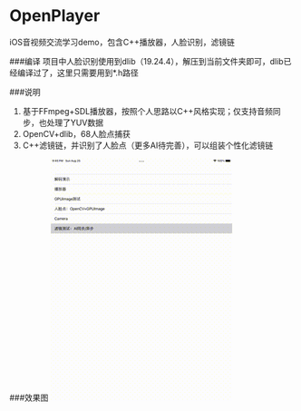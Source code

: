 # OpenPlayer
iOS音视频交流学习demo，包含C++播放器，人脸识别，滤镜链

###编译
项目中人脸识别使用到dlib（19.24.4），解压到当前文件夹即可，dlib已经编译过了，这里只需要用到*.h路径

###说明
1. 基于FFmpeg+SDL播放器，按照个人思路以C++风格实现；仅支持音频同步，也处理了YUV数据
2. OpenCV+dlib，68人脸点捕获
3. C++滤镜链，并识别了人脸点（更多AI待完善），可以组装个性化滤镜链

###效果图
![效果图](demo.gif)




